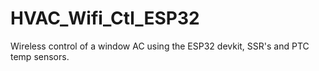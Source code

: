 # HVAC_Wifi_Ctl_ESP32
Wireless control of a window AC using the ESP32 devkit, SSR's and PTC temp sensors.
